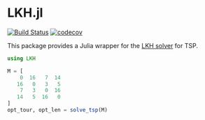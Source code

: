 # LKH.jl

[![Build Status](https://github.com/chkwon/LKH.jl/workflows/CI/badge.svg?branch=master)](https://github.com/chkwon/LKH.jl/actions?query=workflow%3ACI)
[![codecov](https://codecov.io/gh/chkwon/LKH.jl/branch/master/graph/badge.svg)](https://codecov.io/gh/chkwon/LKH.jl)

This package provides a Julia wrapper for the [LKH solver](http://webhotel4.ruc.dk/~keld/research/LKH/) for TSP. 

```julia
using LKH 

M = [
    0  16   7  14
   16   0   3   5
    7   3   0  16
   14   5  16   0 
]
opt_tour, opt_len = solve_tsp(M)
```
